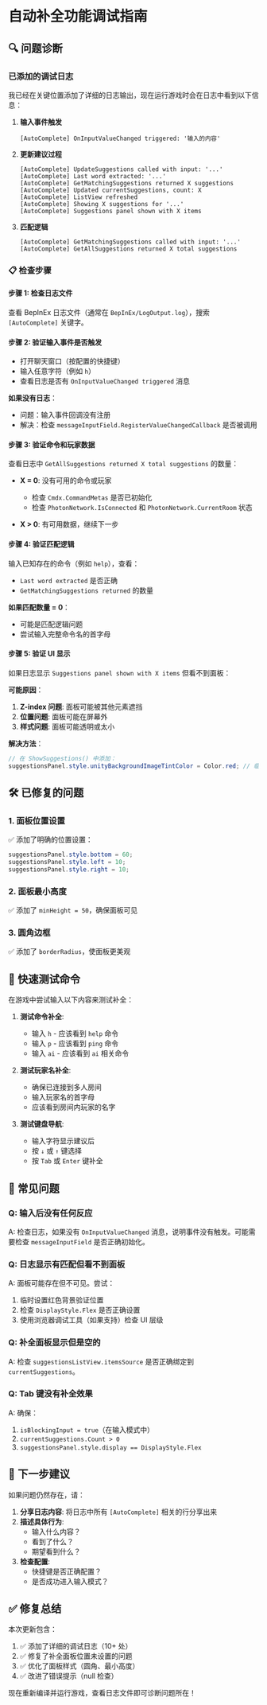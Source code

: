 # 自动补全功能调试指南

## 🔍 问题诊断

### 已添加的调试日志

我已经在关键位置添加了详细的日志输出，现在运行游戏时会在日志中看到以下信息：

1. **输入事件触发**
   ```
   [AutoComplete] OnInputValueChanged triggered: '输入的内容'
   ```

2. **更新建议过程**
   ```
   [AutoComplete] UpdateSuggestions called with input: '...'
   [AutoComplete] Last word extracted: '...'
   [AutoComplete] GetMatchingSuggestions returned X suggestions
   [AutoComplete] Updated currentSuggestions, count: X
   [AutoComplete] ListView refreshed
   [AutoComplete] Showing X suggestions for '...'
   [AutoComplete] Suggestions panel shown with X items
   ```

3. **匹配逻辑**
   ```
   [AutoComplete] GetMatchingSuggestions called with input: '...'
   [AutoComplete] GetAllSuggestions returned X total suggestions
   ```

### 📋 检查步骤

#### 步骤 1: 检查日志文件
查看 BepInEx 日志文件（通常在 `BepInEx/LogOutput.log`），搜索 `[AutoComplete]` 关键字。

#### 步骤 2: 验证输入事件是否触发
- 打开聊天窗口（按配置的快捷键）
- 输入任意字符（例如 `h`）
- 查看日志是否有 `OnInputValueChanged triggered` 消息

**如果没有日志**：
- 问题：输入事件回调没有注册
- 解决：检查 `messageInputField.RegisterValueChangedCallback` 是否被调用

#### 步骤 3: 验证命令和玩家数据
查看日志中 `GetAllSuggestions returned X total suggestions` 的数量：

- **X = 0**: 没有可用的命令或玩家
  - 检查 `Cmdx.CommandMetas` 是否已初始化
  - 检查 `PhotonNetwork.IsConnected` 和 `PhotonNetwork.CurrentRoom` 状态
  
- **X > 0**: 有可用数据，继续下一步

#### 步骤 4: 验证匹配逻辑
输入已知存在的命令（例如 `help`），查看：
- `Last word extracted` 是否正确
- `GetMatchingSuggestions returned` 的数量

**如果匹配数量 = 0**：
- 可能是匹配逻辑问题
- 尝试输入完整命令名的首字母

#### 步骤 5: 验证 UI 显示
如果日志显示 `Suggestions panel shown with X items` 但看不到面板：

**可能原因**：
1. **Z-index 问题**: 面板可能被其他元素遮挡
2. **位置问题**: 面板可能在屏幕外
3. **样式问题**: 面板可能透明或太小

**解决方法**：
```csharp
// 在 ShowSuggestions() 中添加：
suggestionsPanel.style.unityBackgroundImageTintColor = Color.red; // 临时红色，便于查看
```

## 🛠️ 已修复的问题

### 1. 面板位置设置
✅ 添加了明确的位置设置：
```csharp
suggestionsPanel.style.bottom = 60;
suggestionsPanel.style.left = 10;
suggestionsPanel.style.right = 10;
```

### 2. 面板最小高度
✅ 添加了 `minHeight = 50`，确保面板可见

### 3. 圆角边框
✅ 添加了 `borderRadius`，使面板更美观

## 🎯 快速测试命令

在游戏中尝试输入以下内容来测试补全：

1. **测试命令补全**:
   - 输入 `h` - 应该看到 `help` 命令
   - 输入 `p` - 应该看到 `ping` 命令
   - 输入 `ai` - 应该看到 `ai` 相关命令

2. **测试玩家名补全**:
   - 确保已连接到多人房间
   - 输入玩家名的首字母
   - 应该看到房间内玩家的名字

3. **测试键盘导航**:
   - 输入字符显示建议后
   - 按 `↓` 或 `↑` 键选择
   - 按 `Tab` 或 `Enter` 键补全

## 📝 常见问题

### Q: 输入后没有任何反应
A: 检查日志，如果没有 `OnInputValueChanged` 消息，说明事件没有触发。可能需要检查 `messageInputField` 是否正确初始化。

### Q: 日志显示有匹配但看不到面板
A: 面板可能存在但不可见。尝试：
1. 临时设置红色背景验证位置
2. 检查 `DisplayStyle.Flex` 是否正确设置
3. 使用浏览器调试工具（如果支持）检查 UI 层级

### Q: 补全面板显示但是空的
A: 检查 `suggestionsListView.itemsSource` 是否正确绑定到 `currentSuggestions`。

### Q: Tab 键没有补全效果
A: 确保：
1. `isBlockingInput = true`（在输入模式中）
2. `currentSuggestions.Count > 0`
3. `suggestionsPanel.style.display == DisplayStyle.Flex`

## 🔧 下一步建议

如果问题仍然存在，请：

1. **分享日志内容**: 将日志中所有 `[AutoComplete]` 相关的行分享出来
2. **描述具体行为**: 
   - 输入什么内容？
   - 看到了什么？
   - 期望看到什么？
3. **检查配置**: 
   - 快捷键是否正确配置？
   - 是否成功进入输入模式？

## ✅ 修复总结

本次更新包含：
1. ✅ 添加了详细的调试日志（10+ 处）
2. ✅ 修复了补全面板位置未设置的问题
3. ✅ 优化了面板样式（圆角、最小高度）
4. ✅ 改进了错误提示（null 检查）

现在重新编译并运行游戏，查看日志文件即可诊断问题所在！
